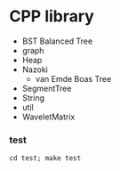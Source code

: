 # CPP library
- BST Balanced Tree 
- graph
- Heap
- Nazoki
    - van Emde Boas Tree
- SegmentTree
- String
- util
- WaveletMatrix

### test
`cd test; make test`

